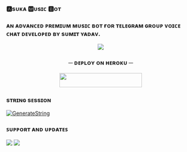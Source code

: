  ### 🅰︎sᴜᴋᴀ 🅼︎ᴜsɪᴄ 🅱︎ᴏᴛ

### ᴀɴ ᴀᴅᴠᴀɴᴄᴇᴅ ᴘʀᴇᴍɪᴜᴍ ᴍᴜsɪᴄ ʙᴏᴛ ғᴏʀ ᴛᴇʟᴇɢʀᴀᴍ ɢʀᴏᴜᴘ ᴠᴏɪᴄᴇ ᴄʜᴀᴛ ᴅᴇᴠᴇʟᴏᴘᴇᴅ ʙʏ sᴜᴍɪᴛ ʏᴀᴅᴀᴠ.

<p align="center"><a href="https://t.me/World_FriendShip_Zone"><img src="https://te.legra.ph/file/3752041b671e0afc6ada2.jpg"></a></p>


 <h3 align="center">
    ─ ᴅᴇᴩʟᴏʏ ᴏɴ ʜᴇʀᴏᴋᴜ ─
</h3>

<p align="center"><a href="https://dashboard.heroku.com/new?template=https://github.com/Error404Shubh/AsukaMusicBot"> <img src="https://img.shields.io/badge/Deploy%20On%20Heroku-black?style=for-the-badge&logo=heroku" width="220" height="38.45"/></a></p>


### sᴛʀɪɴɢ sᴇssɪᴏɴ

[![GenerateString](https://img.shields.io/badge/repl.it-generateString-black)](https://t.me/Hana_Session_Bot)


### ꜱᴜᴘᴘᴏʀᴛ ᴀɴᴅ ᴜᴘᴅᴀᴛᴇꜱ
<a href="https://t.me/TechQuardSupport"><img src="https://img.shields.io/badge/Join-Group%20Support-black.svg?style=for-the-badge&logo=Telegram"></a> <a href="https://t.me/TechQuard"><img src="https://img.shields.io/badge/Join-Updates%20Channel-black.svg?style=for-the-badge&logo=Telegram"></a>

 
